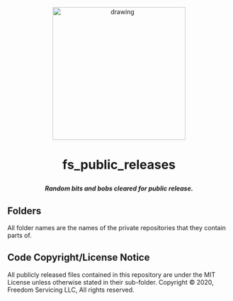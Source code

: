<p align="center"><img src="https://raw.githubusercontent.com/freedomservicing/fs_branding/master/fs/fs_logo.jpg" alt="drawing" width="300"/></p>

# <p align="center"><b>fs_public_releases</b></p>
<p align="center"><b><i>Random bits and bobs cleared for public release.</i></b></p>

## Folders
All folder names are the names of the private repositories that they contain parts of.

## Code Copyright/License Notice
All publicly released files contained in this repository are under the MIT License unless otherwise stated in their sub-folder.
Copyright © 2020, Freedom Servicing LLC, All rights reserved.
